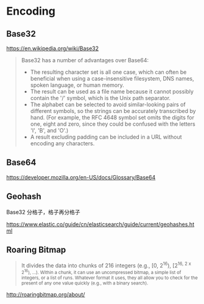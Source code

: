 # Encoding

## Base32

https://en.wikipedia.org/wiki/Base32

> Base32 has a number of advantages over Base64:
> - The resulting character set is all one case, which can often be beneficial when using a case-insensitive filesystem, DNS names, spoken language, or human memory.
> - The result can be used as a file name because it cannot possibly contain the '/' symbol, which is the Unix path separator.
> - The alphabet can be selected to avoid similar-looking pairs of different symbols, so the strings can be accurately transcribed by hand. (For example, the RFC 4648 symbol set omits the digits for one, eight and zero, since they could be confused with the letters 'I', 'B', and 'O'.)
> - A result excluding padding can be included in a URL without encoding any characters.

## Base64

https://developer.mozilla.org/en-US/docs/Glossary/Base64

## Geohash

Base32 分格子，格子再分格子

https://www.elastic.co/guide/cn/elasticsearch/guide/current/geohashes.html

## Roaring Bitmap

> It divides the data into chunks of 216 integers (e.g., [0, 2<sup>16</sup>), [2<sup>16, 2 x 2<sup>16</sup>), …). Within a chunk, it can use an uncompressed bitmap, a simple list of integers, or a list of runs. Whatever format it uses, they all allow you to check for the present of any one value quickly (e.g., with a binary search).

http://roaringbitmap.org/about/
